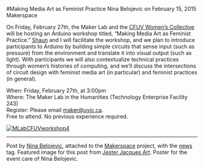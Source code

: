 #Making Media Art as Feminist Practice
Nina Belojevic on February 15, 2015   Makerspace 
<p>On Friday, February 27th, the Maker Lab and the <a href="http://cfuv.uvic.ca/cms/?page_id=5120" target="_blank">CFUV Women’s Collective</a> will be hosting an Arduino workshop titled, &#8220;Making Media Art as Feminist Practice.&#8221; <a href="http://maker.uvic.ca/author/shaun/">Shaun</a> and I will facilitate the workshop, and we plan to introduce participants to Arduino by building simple circuits that sense input (such as pressure) from the environment and translate it into visual output (such as light). With participants we will also contextualize technical practices through women&#8217;s histories of computing, and we&#8217;ll discuss the intersections of circuit design with feminist media art (in particular) and feminist practices (in general). </p>
<p>When: Friday, February 27th, at 3:00pm<br />
Where: The Maker Lab in the Humanities (Technology Enterprise Facility 243)<br />
Register: Please email <a title="email us" href="mailto:maker@uvic.ca">maker@uvic.ca</a>.<br />
Free to attend. No previous experience required. </p>
<p><a href="http://maker.uvic.ca/wp-content/uploads/2015/02/MLabCFUVworkshop4.jpg"><img class="alignnone size-full wp-image-5266" src="http://maker.uvic.ca/wp-content/uploads/2015/02/MLabCFUVworkshop4.jpg" alt="MLabCFUVworkshop4" /></a></p>
<hr />
<p>Post by <a title="learn more" href="http://maker.uvic.ca/author/nbelojevic/">Nina Belojevic</a>, attached to the <a title="learn more" href="http://maker.uvic.ca/category/makerspace/">Makerspace</a> project, with the <a title="learn more" href="http://maker.uvic.ca/tag/news/">news</a> tag. Featured image for this post from <a href="http://www.jesterjacquesart.co.uk/unpainted-germanys-first-new-media-art-fair/" target="_blank">Jester Jacques Art</a>. Poster for the event care of Nina Belojevic.</p>
